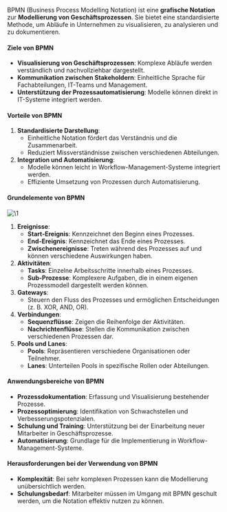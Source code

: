 BPMN (Business Process Modelling Notation) ist eine **grafische Notation** zur **Modellierung von Geschäftsprozessen**. Sie bietet eine standardisierte Methode, um Abläufe in Unternehmen zu visualisieren, zu analysieren und zu dokumentieren.

#### Ziele von BPMN
- **Visualisierung von Geschäftsprozessen**: Komplexe Abläufe werden verständlich und nachvollziehbar dargestellt.
- **Kommunikation zwischen Stakeholdern**: Einheitliche Sprache für Fachabteilungen, IT-Teams und Management.
- **Unterstützung der Prozessautomatisierung**: Modelle können direkt in IT-Systeme integriert werden.

#### Vorteile von BPMN
1. **Standardisierte Darstellung**:
   - Einheitliche Notation fördert das Verständnis und die Zusammenarbeit.
   - Reduziert Missverständnisse zwischen verschiedenen Abteilungen.
2. **Integration und Automatisierung**:
   - Modelle können leicht in Workflow-Management-Systeme integriert werden.
   - Effiziente Umsetzung von Prozessen durch Automatisierung.

#### Grundelemente von BPMN
![\1](attachments/\1)
1. **Ereignisse**:
   - **Start-Ereignis**: Kennzeichnet den Beginn eines Prozesses.
   - **End-Ereignis**: Kennzeichnet das Ende eines Prozesses.
   - **Zwischenereignisse**: Treten während des Prozesses auf und können verschiedene Auswirkungen haben.
2. **Aktivitäten**:
   - **Tasks**: Einzelne Arbeitsschritte innerhalb eines Prozesses.
   - **Sub-Prozesse**: Komplexere Aufgaben, die in einem eigenen Prozessmodell dargestellt werden können.
3. **Gateways**:
   - Steuern den Fluss des Prozesses und ermöglichen Entscheidungen (z. B. XOR, AND, OR).
4. **Verbindungen**:
   - **Sequenzflüsse**: Zeigen die Reihenfolge der Aktivitäten.
   - **Nachrichtenflüsse**: Stellen die Kommunikation zwischen verschiedenen Prozessen dar.
5. **Pools und Lanes**:
   - **Pools**: Repräsentieren verschiedene Organisationen oder Teilnehmer.
   - **Lanes**: Unterteilen Pools in spezifische Rollen oder Abteilungen.

#### Anwendungsbereiche von BPMN
- **Prozessdokumentation**: Erfassung und Visualisierung bestehender Prozesse.
- **Prozessoptimierung**: Identifikation von Schwachstellen und Verbesserungspotenzialen.
- **Schulung und Training**: Unterstützung bei der Einarbeitung neuer Mitarbeiter in Geschäftsprozesse.
- **Automatisierung**: Grundlage für die Implementierung in Workflow-Management-Systeme.

#### Herausforderungen bei der Verwendung von BPMN
- **Komplexität**: Bei sehr komplexen Prozessen kann die Modellierung unübersichtlich werden.
- **Schulungsbedarf**: Mitarbeiter müssen im Umgang mit BPMN geschult werden, um die Notation effektiv nutzen zu können.
